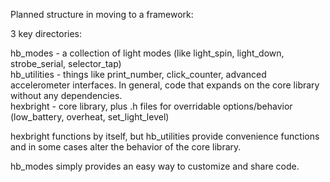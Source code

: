 Planned structure in moving to a framework:

3 key directories:

hb_modes - a collection of light modes (like light_spin, light_down, strobe_serial, selector_tap)<br>
hb_utilities - things like print_number, click_counter, advanced
accelerometer interfaces. In general, code that expands on the core
library without any dependencies.<br>
hexbright - core library, plus .h files for overridable
options/behavior (low_battery, overheat, set_light_level)<br>

hexbright functions by itself, but hb_utilities provide convenience functions and in some cases alter the behavior of the core library. 

hb_modes simply provides an easy way to customize and share code.
